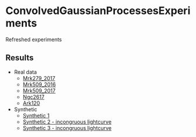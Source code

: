 # ConvolvedGaussianProcessesExperiments

Refreshed experiments

## Results
- Real data
  - [Mrk279_2017](Mrk279_2017.md)
  - [Mrk509_2016](Mrk509_2016.md)
  - [Mrk509_2017](Mrk509_2017.md)
  - [Ngc2617](Ngc2617.md)
  - [Ark120](Ark120.md)
- Synthetic
  - [Synthetic 1](Synthetic1.md)
  - [Synthetic 2 - incongruous lightcurve](Synthetic2.md)
  - [Synthetic 3 - incongruous lightcurve](Synthetic3.md)

